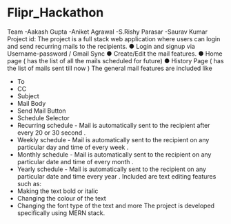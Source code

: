 # Flipr_Hackathon
Team
-Aakash Gupta
-Aniket Agrawal
-S.Rishy Parasar
-Saurav Kumar
Project id: 
 The project is a full stack web application where users can login and send recurring mails to the recipients. 
● Login and signup via Username-password / Gmail Sync 
● Create/Edit the mail features. 
● Home page ( has the list of all the mails scheduled for future) 
● History Page ( has the list of mails sent till now ) 
The general mail features are included like 
- To 
- CC 
- Subject 
- Mail Body 
- Send Mail Button 
- Schedule Selector 
- Recurring schedule - Mail is automatically sent to the recipient after every 20 or 30 second .
- Weekly schedule - Mail is automatically sent to the recipient on any particular day and time of every week .
- Monthly schedule - Mail is automatically sent to the recipient on any particular date and time of every month .
- Yearly schedule - Mail is automatically sent to the recipient on any particular date and time every year .
Included are text editing features such as:
- Making the text bold or italic 
- Changing the colour of the text 
- Changing the font type of the text and more
The project is developed specifically using MERN stack.
